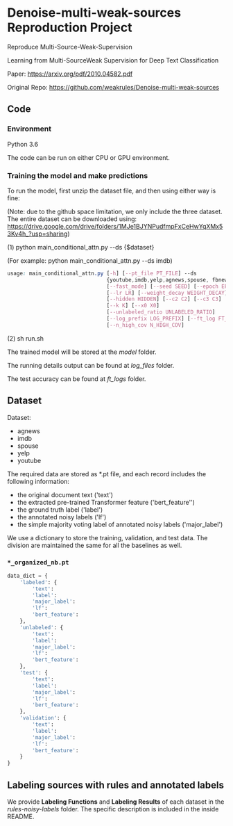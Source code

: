 # Denoise-multi-weak-sources Reproduction Project
Reproduce Multi-Source-Weak-Supervision 

Learning from Multi-SourceWeak Supervision for Deep Text Classification

Paper: https://arxiv.org/pdf/2010.04582.pdf

Original Repo: https://github.com/weakrules/Denoise-multi-weak-sources

## Code

### Environment
Python 3.6

The code can be run on either CPU or GPU environment.

### Training the model and make predictions
To run the model, first unzip the dataset file, and then using either way is fine:

(Note: due to the github space limitation, we only include the three dataset. 
The entire dataset can be downloaded using: https://drive.google.com/drive/folders/1MJe1BJYNPudfmpFxCeHwYqXMx53Kv4h_?usp=sharing)

(1) python main_conditional_attn.py --ds {$dataset}

(For example: python main_conditional_attn.py --ds imdb)

```css
usage: main_conditional_attn.py [-h] [--pt_file PT_FILE] --ds
                                {youtube,imdb,yelp,agnews,spouse, fbnews} [--no_cuda]
                                [--fast_mode] [--seed SEED] [--epoch EPOCH]
                                [--lr LR] [--weight_decay WEIGHT_DECAY]
                                [--hidden HIDDEN] [--c2 C2] [--c3 C3]
                                [--k K] [--x0 X0]
                                [--unlabeled_ratio UNLABELED_RATIO]
                                [--log_prefix LOG_PREFIX] [--ft_log FT_LOG]
                                [--n_high_cov N_HIGH_COV]
```

(2) sh run.sh

The trained model will be stored at the *model* folder. 

The running details output can be found at *log_files* folder.

The test accuracy can be found at *ft_logs* folder.

## Dataset
Dataset:
- agnews
- imdb
- spouse
- yelp
- youtube

The required data are stored as *.pt file, and each record includes the following information:
   - the original document text ('text')
   - the extracted pre-trained Transformer feature ('bert_feature'')
   - the ground truth label ('label')
   - the annotated noisy labels ('lf')
   - the simple majority voting label of annotated noisy labels ('major_label')

We use a dictionary to store the training, validation, and test data.
The division are maintained the same for all the baselines as well.

### `*_organized_nb.pt`

```python
data_dict = {
    'labeled': {
        'text':
        'label': 
        'major_label': 
        'lf': 
        'bert_feature': 
    },
    'unlabeled': {
        'text': 
        'label': 
        'major_label': 
        'lf': 
        'bert_feature': 
    },
    'test': {
        'text': 
        'label': 
        'major_label':
        'lf': 
        'bert_feature':
    },
    'validation': {
        'text': 
        'label': 
        'major_label': 
        'lf': 
        'bert_feature':
    }
}
```

## Labeling sources with rules and annotated labels

We provide **Labeling Functions** and **Labeling Results** of each dataset in the *rules-noisy-labels* folder.
The specific description is included in the inside README.

